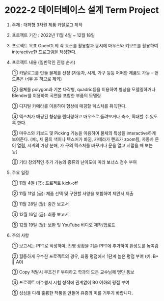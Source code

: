 # 2022-2 데이터베이스 설계 Term Project

1. 주제 : 대화형 3차원 제품 카탈로그 제작
2. 프로젝트 기간 : 2022년 11월 4일 ~ 12월 18일
3. 프로젝트 목표
OpenGL의 각 요소를 활용함과 동시에 마우스와 키보드를 활용하여 interactive한 프로그램을
작성한다.
4. 프로젝트 내용 (일반적인 진행 순서)

    ① 카달로그를 만들 물체를 선정 (자동차, 시계, 가구 등등 어떠한 제품도 가능 – 핸드폰은 너무 흔
하므로 제외)

    ② 물체를 polygon과 기본 다각형, quadric등을 이용하여 형상을 모델링하거나 Blender를 이용하여
곡면을 포함한 부품의 모델링

    ③ 디지털 카메라를 이용하여 형상에 매핑할 텍스처를 취득한다.

    ④ 텍스처가 매핑된 형상을 렌더링하고 마우스로 돌려보거나 축소, 확대할 수 있도록 한다.

    ⑤ 마우스와 키보드 및 Picking 기능을 이용하여 물체의 특성을 interactive하게 보여준다. (예:, 제
품의 색이나 텍스처가 바뀜, 카메라가 렌즈가 zoom됨, 자동차 문이 열림, 시계의 가상 분해, 가
구의 텍스처를 바꾸거나 문을 열고 서랍을 빼 보는 등)

    ⑥ 기타 창의적인 추가 기능의 종류와 난이도에 따라 보너스 점수 부여
    
5. 주요 일정
    
    ① 11월 4일 (금): 프로젝트 kick-off
    
    ② 11월 11일 (금): 제품 선택 및 구현할 사양을 포함하여 제안서 제출
   
    ③ 11월 28일 (월): 중간 보고서
    
    ④ 12월 16일 (금): 최종 보고서
    
    ⑤ 12월 19일 (월): 보완 및 YouTube 비디오 제작/업로드

6. 주의 사항

    ① 보고서는 PPT로 작성하며, 진행 상황을 기존 PPT에 추가하여 완성도를 높여감

    ② 월등하게 우수한 프로젝트의 경우, 최종 평점에서 1단계 높은 평점 부여 (예: B+  A0)

    ③ Copy 적발시 무조건 F 부여하고 학과의 모든 교수님께 명단 통보

    ④ 프로젝트 미수행시 시험 성적에 관계없이 B0 이하의 평점 부여

    ⑤ 성심을 다해 훌륭한 작품을 만들어 유종의 미를 거두기 바랍니다.
